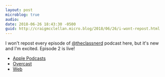 ```yaml
---
layout: post
microblog: true
audio: 
date: 2018-06-26 18:43:30 -0500
guid: http://craigmcclellan.micro.blog/2018/06/26/i-wont-repost.html
---
```

I won't repost every episode of [@theclassnerd](https://micro.blog/theclassnerd) podcast here, but it's new and I'm excited. Episode 2 is live!

- [Apple Podcasts](https://itunes.apple.com/us/podcast/the-class-nerd/id1398076143?mt=2#episodeGuid=http%3A%2F%2Ftheclassnerd.micro.blog%2F2018%2F06%2F26%2Fsemester-episode-rd.html)
- [Overcast](https://overcast.fm/+Ng8VP78F0)
- [Web](http://www.theclassnerd.com/2018/06/26/semester-episode-rd.html)
